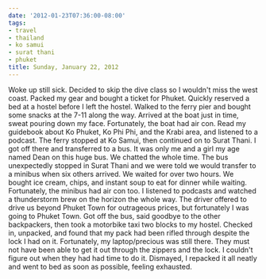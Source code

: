 ```yaml
---
date: '2012-01-23T07:36:00-08:00'
tags:
- travel
- thailand
- ko samui
- surat thani
- phuket
title: Sunday, January 22, 2012
---
```


Woke up still sick. Decided to skip the dive class so I wouldn't miss the west coast. Packed my gear and bought a ticket for Phuket. Quickly reserved a bed at a hostel before I left the hostel. Walked to the ferry pier and bought some snacks at the 7-11 along the way. Arrived at the boat just in time, sweat pouring down my face. Fortunately, the boat had air con. Read my guidebook about Ko Phuket, Ko Phi Phi, and the Krabi area, and listened to a podcast. The ferry stopped at Ko Samui, then continued on to Surat Thani. I got off there and transferred to a bus. It was only me and a girl my age named Dean on this huge bus. We chatted the whole time. The bus unexpectedly stopped in Surat Thani and we were told we would transfer to a minibus when six others arrived. We waited for over two hours. We bought ice cream, chips, and instant soup to eat for dinner while waiting. Fortunately, the minibus had air con too. I listened to podcasts and watched a thunderstorm brew on the horizon the whole way. The driver offered to drive us beyond Phuket Town for outrageous prices, but fortunately I was going to Phuket Town. Got off the bus, said goodbye to the other backpackers, then took a motorbike taxi two blocks to my hostel. Checked in, unpacked, and found that my pack had been rifled through despite the lock I had on it. Fortunately, my laptop/precious was still there. They must not have been able to get it out through the zippers and the lock. I couldn't figure out when they had had time to do it. Dismayed, I repacked it all neatly and went to bed as soon as possible, feeling exhausted.
